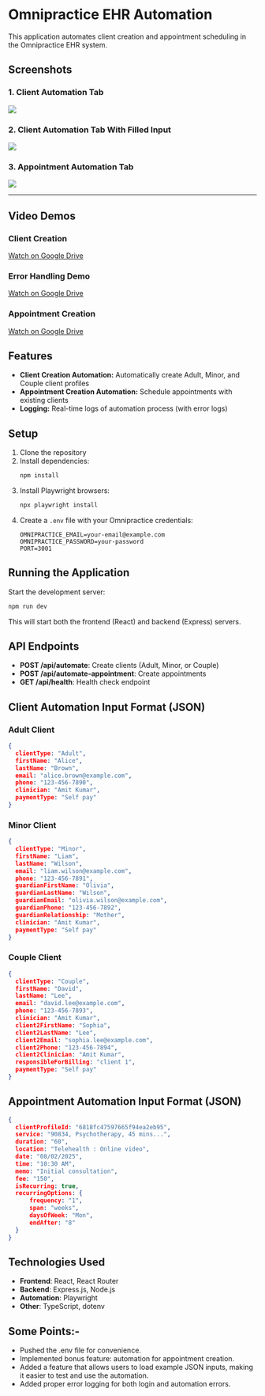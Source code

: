 # Omnipractice EHR Automation

This application automates client creation and appointment scheduling in the Omnipractice EHR system.

## Screenshots

### 1. Client Automation Tab
![](https://drive.google.com/uc?export=view&id=1f_-zHLOe-AaiZ_P-m4Xz90VG-qzH4gPA)

### 2. Client Automation Tab With Filled Input
![](https://drive.google.com/uc?export=view&id=1UN3hXcE8SCQIj4e-6SSoNj7s7CsmLwRy)

### 3. Appointment Automation Tab
![](https://drive.google.com/uc?export=view&id=1vkWt8uPdJ_l18AsAIxGxo9K8WuKBQF4T)

---

## Video Demos

### Client Creation
[Watch on Google Drive](https://drive.google.com/file/d/1ddgu0tckZ0VxVhZZ-sRAsyqkiiKHTcAo/view?usp=drive_link)

### Error Handling Demo
[Watch on Google Drive](https://drive.google.com/file/d/1vbeGcT-F7EhryTcVkUtWrtmGKA60I5yL/view?usp=drive_link)

### Appointment Creation
[Watch on Google Drive](https://drive.google.com/file/d/1oWkR871fJZjtWGSXKD4oh4xZ3gke-Ic-/view?usp=drive_link)


## Features

- **Client Creation Automation:** Automatically create Adult, Minor, and Couple client profiles
- **Appointment Creation Automation:** Schedule appointments with existing clients
- **Logging:** Real-time logs of automation process (with error logs)

## Setup

1. Clone the repository
2. Install dependencies:
   ```bash
   npm install
   ```
3. Install Playwright browsers:
   ```bash
   npx playwright install
   ```
4. Create a `.env` file with your Omnipractice credentials:
   ```
   OMNIPRACTICE_EMAIL=your-email@example.com
   OMNIPRACTICE_PASSWORD=your-password
   PORT=3001
   ```

## Running the Application

Start the development server:

```bash
npm run dev
```

This will start both the frontend (React) and backend (Express) servers.

## API Endpoints

- **POST /api/automate**: Create clients (Adult, Minor, or Couple)
- **POST /api/automate-appointment**: Create appointments
- **GET /api/health**: Health check endpoint

## Client Automation Input Format (JSON)

### Adult Client
```json
{
  clientType: "Adult",
  firstName: "Alice",
  lastName: "Brown",
  email: "alice.brown@example.com",
  phone: "123-456-7890",
  clinician: "Amit Kumar",
  paymentType: "Self pay"
}
```

### Minor Client
```json
{
  clientType: "Minor",
  firstName: "Liam",
  lastName: "Wilson",
  email: "liam.wilson@example.com",
  phone: "123-456-7891",
  guardianFirstName: "Olivia",
  guardianLastName: "Wilson",
  guardianEmail: "olivia.wilson@example.com",
  guardianPhone: "123-456-7892",
  guardianRelationship: "Mother",
  clinician: "Amit Kumar",
  paymentType: "Self pay"
}
```

### Couple Client
```json
{
  clientType: "Couple",
  firstName: "David",
  lastName: "Lee",
  email: "david.lee@example.com",
  phone: "123-456-7893",
  clinician: "Amit Kumar",
  client2FirstName: "Sophia",
  client2LastName: "Lee",
  client2Email: "sophia.lee@example.com",
  client2Phone: "123-456-7894",
  client2Clinician: "Amit Kumar",
  responsibleForBilling: "client 1",
  paymentType: "Self pay"
}
```

## Appointment Automation Input Format (JSON)

```json
{
  clientProfileId: "6818fc47597665f94ea2eb95",
  service: "90834, Psychotherapy, 45 mins...",
  duration: "60",
  location: "Telehealth : Online video",
  date: "08/02/2025",
  time: "10:30 AM",
  memo: "Initial consultation",
  fee: "150",
  isRecurring: true,
  recurringOptions: {
      frequency: "1",
      span: "weeks",
      daysOfWeek: "Mon",
      endAfter: "8"
  }
}
```

## Technologies Used

- **Frontend**: React, React Router
- **Backend**: Express.js, Node.js
- **Automation**: Playwright
- **Other**: TypeScript, dotenv

## Some Points:-

- Pushed the .env file for convenience.
- Implemented bonus feature: automation for appointment creation.
- Added a feature that allows users to load example JSON inputs, making it easier to test and use the automation.
- Added proper error logging for both login and automation errors.